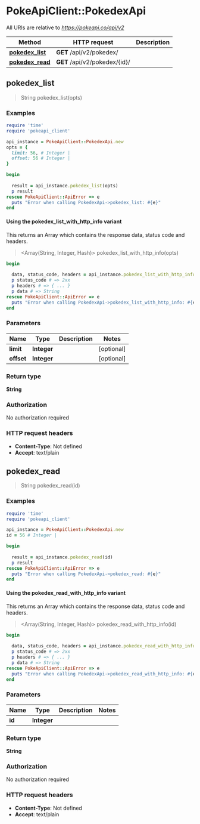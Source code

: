 # PokeApiClient::PokedexApi

All URIs are relative to *https://pokeapi.co/api/v2*

| Method | HTTP request | Description |
| ------ | ------------ | ----------- |
| [**pokedex_list**](PokedexApi.md#pokedex_list) | **GET** /api/v2/pokedex/ |  |
| [**pokedex_read**](PokedexApi.md#pokedex_read) | **GET** /api/v2/pokedex/{id}/ |  |


## pokedex_list

> String pokedex_list(opts)



### Examples

```ruby
require 'time'
require 'pokeapi_client'

api_instance = PokeApiClient::PokedexApi.new
opts = {
  limit: 56, # Integer | 
  offset: 56 # Integer | 
}

begin
  
  result = api_instance.pokedex_list(opts)
  p result
rescue PokeApiClient::ApiError => e
  puts "Error when calling PokedexApi->pokedex_list: #{e}"
end
```

#### Using the pokedex_list_with_http_info variant

This returns an Array which contains the response data, status code and headers.

> <Array(String, Integer, Hash)> pokedex_list_with_http_info(opts)

```ruby
begin
  
  data, status_code, headers = api_instance.pokedex_list_with_http_info(opts)
  p status_code # => 2xx
  p headers # => { ... }
  p data # => String
rescue PokeApiClient::ApiError => e
  puts "Error when calling PokedexApi->pokedex_list_with_http_info: #{e}"
end
```

### Parameters

| Name | Type | Description | Notes |
| ---- | ---- | ----------- | ----- |
| **limit** | **Integer** |  | [optional] |
| **offset** | **Integer** |  | [optional] |

### Return type

**String**

### Authorization

No authorization required

### HTTP request headers

- **Content-Type**: Not defined
- **Accept**: text/plain


## pokedex_read

> String pokedex_read(id)



### Examples

```ruby
require 'time'
require 'pokeapi_client'

api_instance = PokeApiClient::PokedexApi.new
id = 56 # Integer | 

begin
  
  result = api_instance.pokedex_read(id)
  p result
rescue PokeApiClient::ApiError => e
  puts "Error when calling PokedexApi->pokedex_read: #{e}"
end
```

#### Using the pokedex_read_with_http_info variant

This returns an Array which contains the response data, status code and headers.

> <Array(String, Integer, Hash)> pokedex_read_with_http_info(id)

```ruby
begin
  
  data, status_code, headers = api_instance.pokedex_read_with_http_info(id)
  p status_code # => 2xx
  p headers # => { ... }
  p data # => String
rescue PokeApiClient::ApiError => e
  puts "Error when calling PokedexApi->pokedex_read_with_http_info: #{e}"
end
```

### Parameters

| Name | Type | Description | Notes |
| ---- | ---- | ----------- | ----- |
| **id** | **Integer** |  |  |

### Return type

**String**

### Authorization

No authorization required

### HTTP request headers

- **Content-Type**: Not defined
- **Accept**: text/plain

